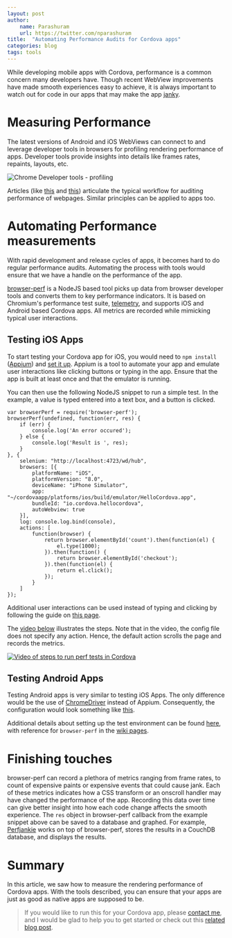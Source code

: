 ```yaml
---
layout: post
author:
    name: Parashuram
    url: https://twitter.com/nparashuram
title:  "Automating Performance Audits for Cordova apps"
categories: blog
tags: tools
---
```


While developing mobile apps with Cordova,
performance is a common concern many developers have.
Though recent WebView improvements have made smooth experiences easy to achieve,
it is always important to watch out for code in our apps that may make the app [janky](http://jankfree.org).

# Measuring Performance
The latest versions of Android and iOS WebViews can connect to and leverage developer tools in browsers for profiling rendering performance of apps.
Developer tools provide insights into details like frames rates, repaints, layouts, etc.

![Chrome Developer tools - profiling](http://i.imgur.com/zR2f1.gif)

Articles (like
[this](http://aerotwist.com/blog/my-performance-audit-workflow/)
and
[this](http://calendar.perfplanet.com/2013/the-runtime-performance-checklist/))
articulate the typical workflow for auditing performance of webpages.
Similar principles can be applied to apps too.
<!--more-->
# Automating Performance measurements
With rapid development and release cycles of apps,
it becomes hard to do regular performance audits.
Automating the process with tools would ensure that we have a handle on the performance of the app.

[browser-perf](http://npmjs.org/package/browser-perf) is a NodeJS based tool picks up data from browser developer tools and converts them to key performance indicators.
It is based on Chromium's performance test suite,
[telemetry](http://www.chromium.org/developers/telemetry),
and supports iOS and Android based Cordova apps.
All metrics are recorded while mimicking typical user interactions.

## Testing iOS Apps
To start testing your Cordova app for iOS,
you would need to `npm install`
([Appium](http://appium.io/)) and [set it up](http://appium.io/getting-started.html?lang=en).
Appium is a tool to automate your app and emulate user interactions like clicking buttons or typing in the app.
Ensure that the app is built at least once and that the emulator is running.

You can then use the following NodeJS snippet to run a simple test.
In the example,
a value is typed entered into a text box,
and a button is clicked.

    var browserPerf = require('browser-perf');
    browserPerf(undefined, function(err, res) {
        if (err) {
            console.log('An error occured');
        } else {
            console.log('Result is ', res);
        }
    }, {
        selenium: "http://localhost:4723/wd/hub",
        browsers: [{
            platformName: "iOS",
            platformVersion: "8.0",
            deviceName: "iPhone Simulator",
            app: "~/cordovaapp/platforms/ios/build/emulator/HelloCordova.app",
            bundleId: "io.cordova.hellocordova",
            autoWebview: true
        }],
        log: console.log.bind(console),
        actions: [
            function(browser) {
                return browser.elementById('count').then(function(el) {
                    el.type(1000);
                }).then(function() {
                    return browser.elementById('checkout');
                }).then(function(el) {
                    return el.click();
                });
            }
        ]
    });

Additional user interactions can be used instead of typing and clicking by following the guide on [this page](https://github.com/axemclion/browser-perf/wiki/Node-Module---API#actions).

The [video below](https://www.youtube.com/watch?v=TG_eTe_H-s4) illustrates the steps.
Note that in the video,
the config file does not specify any action.
Hence, the default action scrolls the page and records the metrics.

[![Video of steps to run perf tests in Cordova](http://img.youtube.com/vi/TG_eTe_H-s4/0.jpg)](https://www.youtube.com/watch?v=TG_eTe_H-s4)

## Testing Android Apps
Testing Android apps is very similar to testing iOS Apps.
The only difference would be the use of [ChromeDriver](https://sites.google.com/a/chromium.org/chromedriver/) instead of Appium.
Consequently, the configuration would look something like [this](https://github.com/axemclion/browser-perf/blob/master/test/res/android-hybrid.config.json).

Additional details about setting up the test environment can be found
[here](https://github.com/axemclion/browser-perf/wiki/Setup-Instructions#testing-mobile-cordova-webviewhybrid-applications),
with reference for `browser-perf` in the
[wiki pages](https://github.com/axemclion/browser-perf/wiki/Node-Module---API).

# Finishing touches
browser-perf can record a plethora of metrics ranging from frame rates,
to count of expensive paints or expensive events that could cause jank.
Each of these metrics indicates how a CSS transform or an onscroll handler may have changed the performance of the app.
Recording this data over time can give better insight into how each code change affects the smooth experience.
The `res` object in browser-perf callback from the example snippet above can be saved to a database and graphed.
For example,
[Perfjankie](http://npmjs.org/package/perfjankie) works on top of browser-perf,
stores the results in a CouchDB database, and displays the results.

# Summary
In this article, we saw how to measure the rendering performance of Cordova apps.
With the tools described, you can ensure that your apps are just as good as native apps are supposed to be.

> If you would like to run this for your Cordova app, please [contact me](http://twitter.com/nparashuram), and I would be glad to help you to get started or check out this [related blog post](http://blog.nparashuram.com/2014/10/measuring-rendering-performance-metrics.html).

